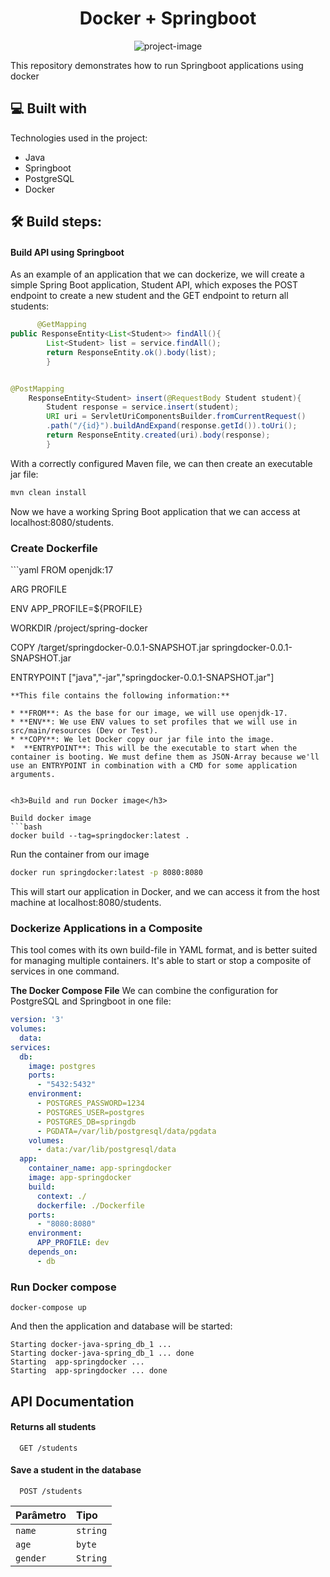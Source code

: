 <h1 align="center" id="title">Docker + Springboot</h1>

<p align="center"><img src="https://socialify.git.ci/lucasfroque/docker-java-spring/image?description=1&amp;descriptionEditable=Running%20a%20java%2Bspring%20application%20using%20docker&amp;font=Inter&amp;language=1&amp;owner=1&amp;pattern=Plus&amp;theme=Light" alt="project-image"></p>

<p id="description">This repository demonstrates how to run Springboot applications using docker</p>

<h2>💻 Built with</h2>

Technologies used in the project:

*   Java
*   Springboot
*   PostgreSQL
*   Docker

<h2>🛠️ Build steps:</h2>

<h4>Build API using Springboot</h4>
<p>As an example of an application that we can dockerize, we will create a simple Spring Boot application, Student API, which exposes the POST endpoint to create a new student and the GET endpoint to return all students:</p>

```java
      @GetMapping
public ResponseEntity<List<Student>> findAll(){
        List<Student> list = service.findAll();
        return ResponseEntity.ok().body(list);
        }


@PostMapping
    ResponseEntity<Student> insert(@RequestBody Student student){
        Student response = service.insert(student);
        URI uri = ServletUriComponentsBuilder.fromCurrentRequest()
        .path("/{id}").buildAndExpand(response.getId()).toUri();
        return ResponseEntity.created(uri).body(response);
        }
```
<p>With a correctly configured Maven file, we can then create an executable jar file:</p>

```bash
mvn clean install
```
<p>
Now we have a working Spring Boot application that we can access at localhost:8080/students.
</p>

<h3>Create Dockerfile</h3>
```yaml
FROM openjdk:17

ARG PROFILE

ENV APP_PROFILE=${PROFILE}

WORKDIR /project/spring-docker

COPY /target/springdocker-0.0.1-SNAPSHOT.jar springdocker-0.0.1-SNAPSHOT.jar

ENTRYPOINT ["java","-jar","springdocker-0.0.1-SNAPSHOT.jar"]
```
**This file contains the following information:**

* **FROM**: As the base for our image, we will use openjdk-17.
* **ENV**: We use ENV values to set profiles that we will use in src/main/resources (Dev or Test).
* **COPY**: We let Docker copy our jar file into the image.
*  **ENTRYPOINT**: This will be the executable to start when the container is booting. We must define them as JSON-Array because we'll use an ENTRYPOINT in combination with a CMD for some application arguments.


<h3>Build and run Docker image</h3>

Build docker image
```bash
docker build --tag=springdocker:latest .
```
Run the container from our image
```bash
docker run springdocker:latest -p 8080:8080
```
This will start our application in Docker, and we can access it from the host machine at localhost:8080/students.

<h3>Dockerize Applications in a Composite</h3>

This tool comes with its own build-file in YAML format, and is better suited for managing multiple containers. It's able to start or stop a composite of services in one command.

**The Docker Compose File**
We can combine the configuration for PostgreSQL and Springboot in one file:

```yaml
version: '3'
volumes:
  data:
services:
  db:
    image: postgres
    ports:
      - "5432:5432"
    environment:
      - POSTGRES_PASSWORD=1234
      - POSTGRES_USER=postgres
      - POSTGRES_DB=springdb
      - PGDATA=/var/lib/postgresql/data/pgdata
    volumes:
      - data:/var/lib/postgresql/data
  app:
    container_name: app-springdocker
    image: app-springdocker
    build:
      context: ./
      dockerfile: ./Dockerfile
    ports:
      - "8080:8080"
    environment:
      APP_PROFILE: dev
    depends_on:
      - db
```

<h3>Run Docker compose</h3>

```shell
docker-compose up
```

And then the application and database will be started:

```shell
Starting docker-java-spring_db_1 ...
Starting docker-java-spring_db_1 ... done
Starting  app-springdocker ...
Starting  app-springdocker ... done
```

## API Documentation


#### Returns all students

```http
  GET /students
```


#### Save a student in the database

```http
  POST /students
```

| Parâmetro   | Tipo       |
| :---------- | :--------- | 
| `name`      | `string` | 
| `age`      | `byte` | 
| `gender`      | `String` | 
